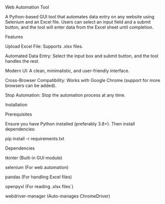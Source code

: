 Web Automation Tool

A Python-based GUI tool that automates data entry on any website using Selenium and an Excel file. Users can select an input field and a submit button, and the tool will enter data from the Excel sheet until completion.

Features

Upload Excel File: Supports .xlsx files.

Automated Data Entry: Select the input box and submit button, and the tool handles the rest.

Modern UI: A clean, minimalistic, and user-friendly interface.

Cross-Browser Compatibility: Works with Google Chrome (support for more browsers can be added).

Stop Automation: Stop the automation process at any time.

Installation

Prerequisites

Ensure you have Python installed (preferably 3.8+). Then install dependencies:

pip install -r requirements.txt

Dependencies

tkinter (Built-in GUI module)

selenium (For web automation)

pandas (For handling Excel files)

openpyxl (For reading .xlsx files`)

webdriver-manager (Auto-manages ChromeDriver)
